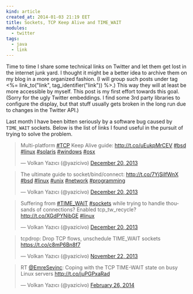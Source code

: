```yaml
---
kind: article
created_at: 2014-01-03 21:19 EET
title: Sockets, TCP Keep Alive and TIME_WAIT
modules:
  - twitter
tags:
  - java
  - link
---
```


Time to time I share some technical links on Twitter and let them get lost in the internet junk yard. I thought it might be a better idea to archive them on my blog in a more organized fashion. (I will group such posts under tag <%= link_to("link", tag_identifier("link")) %>.) This way they will at least be more accessible by myself. This post is my first effort towards this goal. (Sorry for the ugly Twitter embeddings. I find some 3rd party libraries to configure the display, but that stuff usually gets broken in the long run due to changes in the Twitter API.)

Last month I have been bitten seriously by a software bug caused by `TIME_WAIT` sockets. Below is the list of links I found useful in the pursuit of trying to solve the problem.

<blockquote class="twitter-tweet" lang="en" data-conversation="none" data-cards="hidden"><p>Multi-platform <a href="https://twitter.com/search?q=%23TCP&amp;src=hash">#TCP</a> Keep Alive guide: <a href="http://t.co/uEukpMrCEV">http://t.co/uEukpMrCEV</a> <a href="https://twitter.com/search?q=%23bsd&amp;src=hash">#bsd</a> <a href="https://twitter.com/search?q=%23linux&amp;src=hash">#linux</a> <a href="https://twitter.com/search?q=%23solaris&amp;src=hash">#solaris</a> <a href="https://twitter.com/search?q=%23windows&amp;src=hash">#windows</a> <a href="https://twitter.com/search?q=%23osx&amp;src=hash">#osx</a></p>&mdash; Volkan Yazıcı (@yazicivo) <a href="https://twitter.com/yazicivo/statuses/413989234052067328">December 20, 2013</a></blockquote>

<blockquote class="twitter-tweet" lang="en" data-conversation="none" data-cards="hidden"><p>The ultimate guide to socket/bind/connect: <a href="http://t.co/7YjSiIfWnX">http://t.co/7YjSiIfWnX</a> <a href="https://twitter.com/search?q=%23bsd&amp;src=hash">#bsd</a> <a href="https://twitter.com/search?q=%23linux&amp;src=hash">#linux</a> <a href="https://twitter.com/search?q=%23unix&amp;src=hash">#unix</a> <a href="https://twitter.com/search?q=%23network&amp;src=hash">#network</a> <a href="https://twitter.com/search?q=%23programming&amp;src=hash">#programming</a></p>&mdash; Volkan Yazıcı (@yazicivo) <a href="https://twitter.com/yazicivo/statuses/413970759489294336">December 20, 2013</a></blockquote>

<blockquote class="twitter-tweet" lang="en" data-conversation="none" data-cards="hidden"><p>Suffering from <a href="https://twitter.com/search?q=%23TIME_WAIT&amp;src=hash">#TIME_WAIT</a> <a href="https://twitter.com/search?q=%23sockets&amp;src=hash">#sockets</a> while trying to handle thousands of connections? Enabled tcp_tw_recycle? <a href="http://t.co/XGdPYNibGE">http://t.co/XGdPYNibGE</a> <a href="https://twitter.com/search?q=%23linux&amp;src=hash">#linux</a></p>&mdash; Volkan Yazıcı (@yazicivo) <a href="https://twitter.com/yazicivo/statuses/413967038147612672">December 20, 2013</a></blockquote>

<blockquote class="twitter-tweet" lang="en" data-conversation="none" data-cards="hidden"><p>tcpdrop: Drop TCP flows, unschedule TIME_WAIT sockets <a href="https://t.co/c8mP6Bn8f7">https://t.co/c8mP6Bn8f7</a></p>&mdash; Volkan Yazıcı (@yazicivo) <a href="https://twitter.com/yazicivo/statuses/403816364445429760">November 22, 2013</a></blockquote>

<blockquote class="twitter-tweet" lang="en"><p>RT <a href="https://twitter.com/EmreSevinc">@EmreSevinc</a>: Coping with the TCP TIME-WAIT state on busy Linux servers <a href="http://t.co/juPGPxaRad">http://t.co/juPGPxaRad</a></p>&mdash; Volkan Yazıcı (@yazicivo) <a href="https://twitter.com/yazicivo/statuses/438630417722540032">February 26, 2014</a></blockquote>
